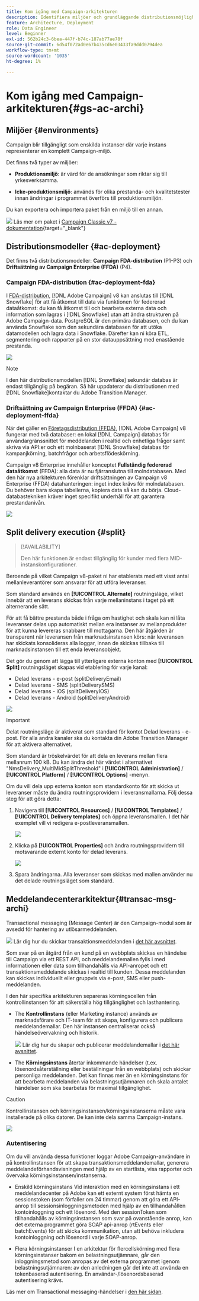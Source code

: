 ```yaml
---
title: Kom igång med Campaign-arkitekturen
description: Identifiera miljöer och grundläggande distributionsmöjligheter, inklusive hur du rapporterar om en kampanjmiljö.
feature: Architecture, Deployment
role: Data Engineer
level: Beginner
exl-id: 562b24c3-6bea-447f-b74c-187ab77ae78f
source-git-commit: 6d54f072ad0e67b435cd6e03433fa9ddd0794dea
workflow-type: tm+mt
source-wordcount: '1035'
ht-degree: 1%

---
```


# Kom igång med Campaign-arkitekturen{#gs-ac-archi}

## Miljöer {#environments}

Campaign blir tillgängligt som enskilda instanser där varje instans representerar en komplett Campaign-miljö.

Det finns två typer av miljöer:

* **Produktionsmiljö**: är värd för de ansökningar som riktar sig till yrkesverksamma.

* **Icke-produktionsmiljö**: används för olika prestanda- och kvalitetstester innan ändringar i programmet överförs till produktionsmiljön.

Du kan exportera och importera paket från en miljö till en annan.

![](../assets/do-not-localize/book.png) Läs mer om paket i [Campaign Classic v7 - dokumentation](https://experienceleague.adobe.com/docs/campaign-classic/using/getting-started/administration-basics/working-with-data-packages.html){target="_blank"}

## Distributionsmodeller {#ac-deployment}

Det finns två distributionsmodeller: **Campaign FDA-distribution** (P1-P3) och **Driftsättning av Campaign Enterprise (FFDA)** (P4).

### Campaign FDA-distribution {#ac-deployment-fda}

I [FDA-distribution](fda-deployment.md), [!DNL Adobe Campaign] v8 kan anslutas till [!DNL Snowflake] för att få åtkomst till data via funktionen för federerad dataåtkomst: du kan få åtkomst till och bearbeta externa data och information som lagras i [!DNL Snowflake] utan att ändra strukturen på Adobe Campaign-data. PostgreSQL är den primära databasen, och du kan använda Snowflake som den sekundära databasen för att utöka datamodellen och lagra data i Snowflake. Därefter kan ni köra ETL, segmentering och rapporter på en stor datauppsättning med enastående prestanda.


![](assets/P1-P3-architecture)

>[!NOTE]
>
>I den här distributionsmodellen [!DNL Snowflake] sekundär databas är endast tillgänglig på begäran. Så här uppdaterar du distributionen med [!DNL Snowflake]kontaktar du Adobe Transition Manager.
>

### Driftsättning av Campaign Enterprise (FFDA) {#ac-deployment-ffda}

När det gäller en [Företagsdistribution (FFDA)](enterprise-deployment.md), [!DNL Adobe Campaign] v8 fungerar med två databaser: en lokal [!DNL Campaign] databas för användargränssnittet för meddelanden i realtid och enhetliga frågor samt skriva via API:er och ett molnbaserat [!DNL Snowflake] databas för kampanjkörning, batchfrågor och arbetsflödeskörning.

Campaign v8 Enterprise innehåller konceptet **Fullständig federerad dataåtkomst** (FFDA): alla data är nu fjärranslutna till molndatabasen. Med den här nya arkitekturen förenklar driftsättningen av Campaign v8 Enterprise (FFDA) datahanteringen: inget index krävs för molndatabasen. Du behöver bara skapa tabellerna, kopiera data så kan du börja. Cloud-databastekniken kräver inget specifikt underhåll för att garantera prestandanivån.

![](assets/P4-architecture.png)


## Split delivery execution {#split}

>[!AVAILABILITY]
>
>Den här funktionen är endast tillgänglig för kunder med flera MID-instanskonfigurationer.

Beroende på vilket Campaign v8-paket ni har etablerats med ett visst antal mellanleverantörer som ansvarar för att utföra leveranser.

Som standard används en **[!UICONTROL Alternate]** routningsläge, vilket innebär att en leverans skickas från varje mellaninstans i taget på ett alternerande sätt.

För att få bättre prestanda både i fråga om hastighet och skala kan ni låta leveranser delas upp automatiskt mellan era instanser av mellanprodukter för att kunna levereras snabbare till mottagarna. Den här åtgärden är transparent när leveransen från marknadsinstansen körs: när leveransen har skickats konsolideras alla loggar, innan de skickas tillbaka till marknadsinstansen till ett enda leveransobjekt.

Det gör du genom att lägga till ytterligare externa konton med **[!UICONTROL Split]** routningsläget skapas vid etablering för varje kanal:

* Delad leverans - e-post (splitDeliveryEmail)
* Delad leverans - SMS (splitDeliverySMS)
* Delad leverans - iOS (splitDeliveryIOS)
* Delad leverans - Android (splitDeliveryAndroid)

![](assets/splitted-delivery.png)

>[!IMPORTANT]
>
>Delat routningsläge är aktiverat som standard för kontot Delad leverans - e-post. För alla andra kanaler ska du kontakta din Adobe Transition Manager för att aktivera alternativet.
>
>Som standard är tröskelvärdet för att dela en leverans mellan flera mellanrum 100 kB. Du kan ändra det här värdet i alternativet &quot;NmsDelivery_MultiMidSplitThreshold&quot; i **[!UICONTROL Administration]** / **[!UICONTROL Platform]** / **[!UICONTROL Options]** -menyn.

Om du vill dela upp externa konton som standardkonto för att skicka ut leveranser måste du ändra routningsprovidern i leveransmallarna. Följ dessa steg för att göra detta:

1. Navigera till **[!UICONTROL Resources]** / **[!UICONTROL Templates]** / **[!UICONTROL Delivery templates]** och öppna leveransmallen. I det här exemplet vill vi redigera e-postleveransmallen.

   ![](assets/split-default-list.png)

1. Klicka på **[!UICONTROL Properties]** och ändra routningsprovidern till motsvarande externt konto för delad leverans.

   ![](assets/split-default-delivery.png)

1. Spara ändringarna. Alla leveranser som skickas med mallen använder nu det delade routningsläget som standard.

<!--In addition, you can select split external accounts as the default routing provider for all future delivery templates. To do this, change the value of the **[!UICONTROL xtkoption NmsBroadcast_DefaultProvider]** option to the name of the split account.

![](assets/split-default-options.png) -->

## Meddelandecenterarkitektur{#transac-msg-archi}

Transactional messaging (Message Center) är den Campaign-modul som är avsedd för hantering av utlösarmeddelanden.

![](../assets/do-not-localize/glass.png) Lär dig hur du skickar transaktionsmeddelanden i [det här avsnittet](../send/transactional.md).

Som svar på en åtgärd från en kund på en webbplats skickas en händelse till Campaign via ett REST API, och meddelandemallen fylls i med informationen eller data som tillhandahålls via API-anropet och ett transaktionsmeddelande skickas i realtid till kunden. Dessa meddelanden kan skickas individuellt eller gruppvis via e-post, SMS eller push-meddelanden.

I den här specifika arkitekturen separeras körningscellen från kontrollinstansen för att säkerställa hög tillgänglighet och lasthantering.

* The **Kontrollinstans** (eller Marketing instance) används av marknadsförare och IT-team för att skapa, konfigurera och publicera meddelandemallar. Den här instansen centraliserar också händelseövervakning och historik.

  ![](../assets/do-not-localize/glass.png) Lär dig hur du skapar och publicerar meddelandemallar i [det här avsnittet](../send/transactional.md).

* The **Körningsinstans** återtar inkommande händelser (t.ex. lösenordsåterställning eller beställningar från en webbplats) och skickar personliga meddelanden. Det kan finnas mer än en körningsinstans för att bearbeta meddelanden via belastningsutjämnaren och skala antalet händelser som ska bearbetas för maximal tillgänglighet.

>[!CAUTION]
>
>Kontrollinstansen och körningsinstansen/körningsinstanserna måste vara installerade på olika datorer. De kan inte dela samma Campaign-instans.

![](assets/messagecenter_diagram.png)

### Autentisering

Om du vill använda dessa funktioner loggar Adobe Campaign-användare in på kontrollinstansen för att skapa transaktionsmeddelandemallar, generera meddelandeförhandsvisningen med hjälp av en startlista, visa rapporter och övervaka körningsinstansen/instanserna.

* Enskild körningsinstans Vid interaktion med en körningsinstans i ett meddelandecenter på Adobe kan ett externt system först hämta en sessionstoken (som förfaller om 24 timmar) genom att göra ett API-anrop till sessionsinloggningsmetoden med hjälp av en tillhandahållen kontoinloggning och ett lösenord.
Med den sessionToken som tillhandahålls av körningsinstansen som svar på ovanstående anrop, kan det externa programmet göra SOAP api-anrop (rtEvents eller batchEvents) för att skicka kommunikation, utan att behöva inkludera kontoinloggning och lösenord i varje SOAP-anrop.

* Flera körningsinstanser I en arkitektur för flercellskörning med flera körningsinstanser bakom en belastningsutjämnare, går den inloggningsmetod som anropas av det externa programmet igenom belastningsutjämnaren: av den anledningen går det inte att använda en tokenbaserad autentisering. En användar-/lösenordsbaserad autentisering krävs.

Läs mer om Transactional messaging-händelser i [den här sidan](../send/event-processing.md).
